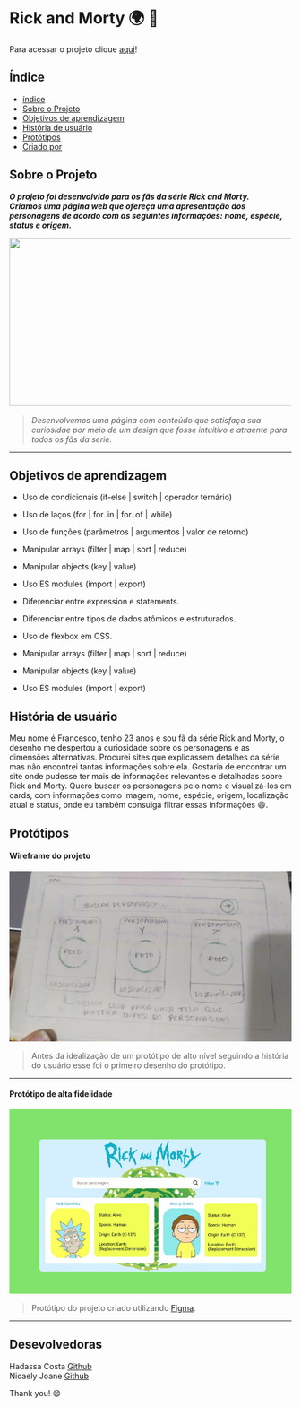 # Rick and Morty :earth_africa: :rocket:
Para acessar o projeto clique [aqui](https://costahadassa.github.io/Rick-and-Morty/)!

## Índice
* [índice](#Índice)
* [Sobre o Projeto](#sobre-o-projeto)
* [Objetivos de aprendizagem](#objetivos-de-aprendizagem)
* [História de usuário](*história-de-usuário)
* [Protótipos](*protótipos)
* [Criado por](*Criadoras)

## Sobre o Projeto

___O projeto foi desenvolvido para os fãs da série Rick and Morty. <br/> 
Criamos uma página web que ofereça uma apresentação dos personagens de acordo com as seguintes informações: nome, espécie, status e origem.___

<p align="center">
<img width="600" height="300" src="src/images/Animated%20GIF-downsized_large.gif">
</p>

>_Desenvolvemos uma página com conteúdo que satisfaça sua curiosidae por meio de um design que fosse intuitivo e atraente para todos os fãs da série._


___
## Objetivos de aprendizagem

 * Uso de condicionais (if-else | switch | operador ternário)
 * Uso de laços (for | for..in | for..of | while)
 * Uso de funções (parâmetros | argumentos | valor de retorno)
 * Manipular arrays (filter | map | sort | reduce)
 * Manipular objects (key | value)
 * Uso ES modules (import | export)
 * Diferenciar entre expression e statements.
 * Diferenciar entre tipos de dados atômicos e estruturados.

* Uso de flexbox em CSS.
* Manipular arrays (filter | map | sort | reduce)
* Manipular objects (key | value)
* Uso ES modules (import | export)

## História de usuário

Meu nome é Francesco, tenho 23 anos e sou fã da série Rick and Morty, o desenho me despertou a curiosidade sobre os personagens e as dimensões alternativas. 
Procurei sites que explicassem detalhes da série mas não encontrei tantas informações sobre ela.
Gostaria de encontrar um site onde pudesse ter mais de informações relevantes e detalhadas sobre Rick and Morty.
Quero buscar os personagens pelo nome e visualizá-los em cards, com informações como imagem, nome, espécie, origem, localização atual e status, onde eu também consuiga filtrar essas informações :smile:.

## Protótipos

#### Wireframe do projeto
![prototipo-baixa](src/images/baixa.jpg)
> Antes da idealização de um protótipo de alto nível seguindo a história do usuário esse foi o primeiro desenho do protótipo.
___
#### Protótipo de alta fidelidade
![prototipo](src/images/prototipo.png)
>Protótipo do projeto criado utilizando [Figma](https://www.figma.com/file/.7V7DeCV5b64RpHLb9bTceC/Data-Lovers).
___
## Desevolvedoras
Hadassa Costa [Github](https://github.com/Costahadassa)</br>
Nicaely Joane [Github](https://github.com/Nijoane)

Thank you! :smile:

